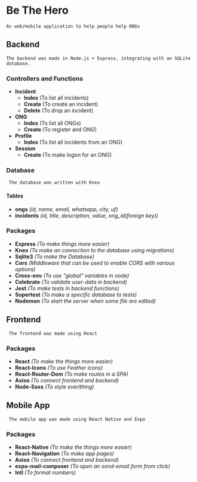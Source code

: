 # Be The Hero
    An web/mobile application to help people help ONGs
## Backend
    The backend was made in Node.js + Express, integrating with an SQLite database.
### Controllers and Functions
- **Incident**
  - **Index** (To list all incidents)
  - **Create** (To create an incident)
  - **Delete** (To drop an incident)
- **ONG**
  - **Index** (To list all ONGs)
  - **Create** (To register and ONG)
- **Profile**
  - **Index** (To list all incidents from an ONG)
- **Session**
  - **Create** (To make logon for an ONG)
### Database
     The database was written with Knex 
#### Tables
  - **ongs** *(id, name, email, whatsapp, city, uf)*
  - **incidents** *(id, title, description, value, ong_id(foreign key))*
### Packages
- **Express** *(To make things more easier)*
- **Knex** *(To make an connection to the database using migrations)*
- **Sqlite3** *(To make the Database)*
- **Cors** *(Middleware that can be used to enable CORS with various options)*
- **Cross-env** *(To use "global" variables in node)*
- **Celebrate** *(To validate user-data in backend)*
- **Jest** *(To make tests in backend functions)*
- **Supertest** *(To make a specific database to tests)*
- **Nodemon** *(To start the server when some file are edited)*

## Frontend
     The frontend was made using React
### Packages
- **React** *(To make the things more easier)*
- **React-Icons** *(To use Feather icons)*
- **React-Router-Dom** *(To make routes in a SPA)*
- **Axios** *(To connect frontend and backend)*
- **Node-Sass** *(To style everithing)*
## Mobile App
     The mobile app was made using React Native and Expo
### Packages
- **React-Native** *(To make the things more easier)*
- **React-Navigation** *(To make app pages)*
- **Axios** *(To connect frontend and backend)*
- **expo-mail-composer** *(To open an send-email form from click)*
- **Intl** *(To format numbers)*
